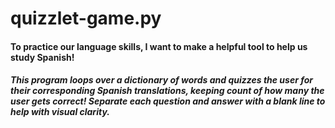 # quizzlet-game.py

#### To practice our language skills, I want to make a helpful tool to help us study Spanish!

##### This program loops over a dictionary of words and quizzes the user for their corresponding Spanish translations, keeping count of how many the user gets correct! Separate each question and answer with a blank line to help with visual clarity.
